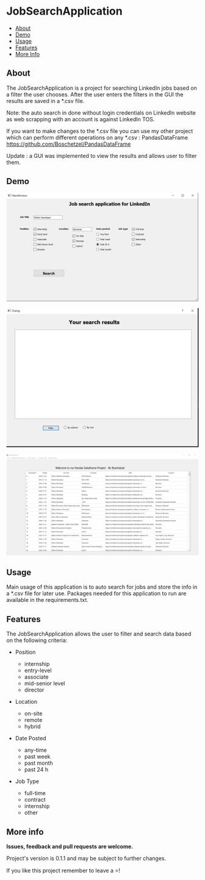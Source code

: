 # JobSearchApplication 

- [About](#about)
- [Demo](#demo)
- [Usage](#usage)
- [Features](#features)
- [More Info](#more-info)

## About

The JobSearchApplication is a  project for searching LinkedIn jobs based on a filter the user chooses.
After the user enters the filters in the GUI the results are saved in a *.csv file.

Note: the auto search in done without login credentials on LinkedIn website as web scrapping with an account 
is against LinkedIn TOS.

If you want to make changes to the *.csv file you can use my other project which can perform different operations on any *.csv : PandasDataFrame
https://github.com/Boschetzel/PandasDataFrame

Update : a GUI was implemented to view the results and allows user to filter them.

## Demo
![img.png](img.png)

![img_2.png](img_2.png)

![img_1.png](img_1.png)

## Usage

Main usage of this application is to auto search for jobs and store the info in a *.csv file for later use.
Packages needed for this application to run are available in the requirements.txt.

## Features
The JobSearchApplication allows the user to filter and search data based on the following criteria:
- Position 
    - internship
    - entry-level
    - associate
    - mid-senior level
    - director
- Location 
  - on-site
  - remote
  - hybrid
  
- Date Posted
  - any-time
  - past week
  - past month
  - past 24 h
  
- Job Type
  - full-time
  - contract
  - internship
  - other


## More info
**Issues, feedback and pull requests are welcome.**

Project's version is 0.1.1 and may be subject to further changes.

If you like this project remember to leave a ⭐! 



